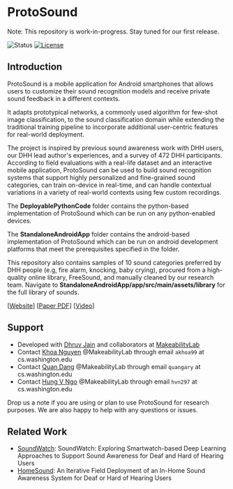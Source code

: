 
# ProtoSound #

Note: This repository is work-in-progress. Stay tuned for our first release.

![Status](https://img.shields.io/badge/Version-Experimental-brightgreen.svg) [![License](https://img.shields.io/badge/license-MIT-blue)](https://opensource.org/licenses/MIT)

## Introduction ##

ProtoSound is a mobile application for Android smartphones that allows users to customize their sound recognition models and receive private sound feedback in a different contexts.

It adapts prototypical networks, a commonly used algorithm for few-shot image classification, to the sound classification domain while extending the traditional training pipeline to incorporate additional user-centric features for real-world deployment.

The project is inspired by previous sound awareness work with DHH users, our DHH lead author's experiences, and a survey of 472 DHH participants. According to field evaluations with a real-life dataset and an interactive mobile application, ProtoSound can be used to build sound recognition systems that support highly personalized and fine-grained sound categories, can train on-device in real-time, and can handle contextual variations in a variety of real-world contexts using few custom recordings.

The **DeployablePythonCode** folder contains the python-based implementation of ProtoSound which can be run on any python-enabled devices.

The **StandaloneAndroidApp** folder contains the android-based implementation of ProtoSound which can be run on android development platforms that meet the prerequisites specified in the folder.

This repository also contains samples of 10 sound categories preferred by DHH people (e.g, fire alarm, knocking, baby crying), procured from a high-quality online library, FreeSound, and manually cleaned by our research team. Navigate to **StandaloneAndroidApp/app/src/main/assets/library** for the full library of sounds.

[[Website](https://makeabilitylab.cs.washington.edu/project/protosound/)] 
[[Paper PDF](https://homes.cs.washington.edu/~djain/img/portfolio/Jain_ProtoSound_CHI2022.pdf)] 
[[Video](https://homes.cs.washington.edu/~djain/img/portfolio/protosound-video.mp4)]  

## Support ##  

- Developed with [Dhruv Jain](https://homes.cs.washington.edu/~djain/) and collaborators at [MakeabilityLab](https://makeabilitylab.cs.washington.edu/)
- Contact [Khoa Nguyen](https://www.linkedin.com/in/akka/) @MakeabilityLab through email `akhoa99` at cs.washington.edu
- Contact [Quan Dang](https://www.linkedin.com/in/quangary/) @MakeabilityLab through email `quangary` at cs.washington.edu
- Contact [Hung V Ngo](https://www.hungvngo.com) @MakeabilityLab through email `hvn297` at cs.washington.edu

Drop us a note if you are using or plan to use ProtoSound for research purposes. We are also happy to help with any questions or issues.

## Related Work ##  

- [SoundWatch](https://makeabilitylab.cs.washington.edu/project/soundwatch/): SoundWatch: Exploring Smartwatch-based Deep Learning Approaches to Support Sound Awareness for Deaf and Hard of Hearing Users
- [HomeSound](https://makeabilitylab.cs.washington.edu/project/smarthomedhh/): An Iterative Field Deployment of an In-Home Sound Awareness System for Deaf or Hard of Hearing Users
